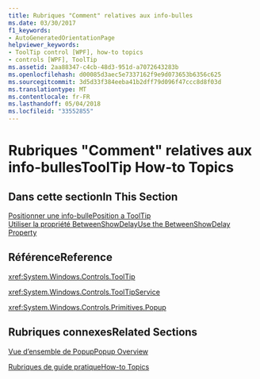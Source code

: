 ```yaml
---
title: Rubriques "Comment" relatives aux info-bulles
ms.date: 03/30/2017
f1_keywords:
- AutoGeneratedOrientationPage
helpviewer_keywords:
- ToolTip control [WPF], how-to topics
- controls [WPF], ToolTip
ms.assetid: 2aa88347-c4cb-48d3-951d-a7072643283b
ms.openlocfilehash: d00085d3aec5e7337162f9e9d073653b6356c625
ms.sourcegitcommit: 3d5d33f384eeba41b2dff79d096f47ccc8d8f03d
ms.translationtype: MT
ms.contentlocale: fr-FR
ms.lasthandoff: 05/04/2018
ms.locfileid: "33552855"
---
```

# <a name="tooltip-how-to-topics"></a><span data-ttu-id="27e6a-102">Rubriques "Comment" relatives aux info-bulles</span><span class="sxs-lookup"><span data-stu-id="27e6a-102">ToolTip How-to Topics</span></span>
## <a name="in-this-section"></a><span data-ttu-id="27e6a-103">Dans cette section</span><span class="sxs-lookup"><span data-stu-id="27e6a-103">In This Section</span></span>  
 [<span data-ttu-id="27e6a-104">Positionner une info-bulle</span><span class="sxs-lookup"><span data-stu-id="27e6a-104">Position a ToolTip</span></span>](../../../../docs/framework/wpf/controls/how-to-position-a-tooltip.md)  
  [<span data-ttu-id="27e6a-105">Utiliser la propriété BetweenShowDelay</span><span class="sxs-lookup"><span data-stu-id="27e6a-105">Use the BetweenShowDelay Property</span></span>](../../../../docs/framework/wpf/controls/how-to-use-the-betweenshowdelay-property.md)  
  
## <a name="reference"></a><span data-ttu-id="27e6a-106">Référence</span><span class="sxs-lookup"><span data-stu-id="27e6a-106">Reference</span></span>  
 <xref:System.Windows.Controls.ToolTip>  
  
 <xref:System.Windows.Controls.ToolTipService>  
  
 <xref:System.Windows.Controls.Primitives.Popup>  
  
## <a name="related-sections"></a><span data-ttu-id="27e6a-107">Rubriques connexes</span><span class="sxs-lookup"><span data-stu-id="27e6a-107">Related Sections</span></span>  
 [<span data-ttu-id="27e6a-108">Vue d’ensemble de Popup</span><span class="sxs-lookup"><span data-stu-id="27e6a-108">Popup Overview</span></span>](../../../../docs/framework/wpf/controls/popup-overview.md)  
  
 [<span data-ttu-id="27e6a-109">Rubriques de guide pratique</span><span class="sxs-lookup"><span data-stu-id="27e6a-109">How-to Topics</span></span>](../../../../docs/framework/wpf/controls/popup-how-to-topics.md)
